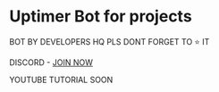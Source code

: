 # Uptimer Bot for projects

BOT BY DEVELOPERS HQ PLS DONT FORGET TO ⭐ IT 

DISCORD  - [JOIN NOW](https://discord.gg/gkHS46TJjn)

YOUTUBE TUTORIAL SOON 
